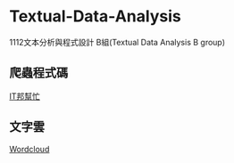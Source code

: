 # Textual-Data-Analysis
1112文本分析與程式設計 B組(Textual Data Analysis B group)

## 爬蟲程式碼
[IT邦幫忙](https://github.com/HSULW/Textual-Data-Analysis/blob/main/final/iti.py)

## 文字雲
[Wordcloud](https://github.com/HSULW/Textual-Data-Analysis/blob/main/final/wordcloud.py)
